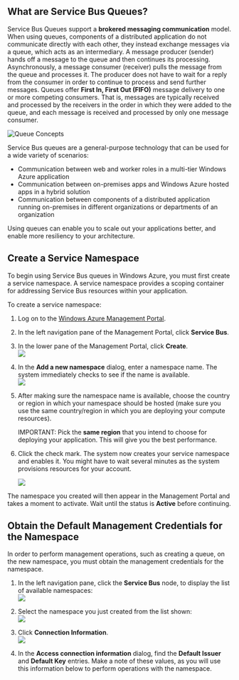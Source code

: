 <a id="what-are-service-bus-queues"></a>
<h2>What are Service Bus Queues?</h2>

<span>Service Bus Queues support a **brokered messaging communication**
model. When using queues, components of a distributed application do not
communicate directly with each other, they instead exchange messages via
a queue, which acts as an intermediary. A message producer (sender)
hands off a message to the queue and then continues its processing.
Asynchronously, a message consumer (receiver) pulls the message from the
queue and processes it. The producer does not have to wait for a reply
from the consumer in order to continue to process and send further
messages. Queues offer **First In, First Out (FIFO)** message delivery
to one or more competing consumers. That is, messages are typically
received and processed by the receivers in the order in which they were
added to the queue, and each message is received and processed by only
one message consumer.</span>

![Queue Concepts][]

Service Bus queues are a general-purpose technology that can be used for
a wide variety of scenarios:

-   Communication between web and worker roles in a multi-tier Windows
    Azure application
-   Communication between on-premises apps and Windows Azure hosted apps
    in a hybrid solution
-   Communication between components of a distributed application
    running on-premises in different organizations or departments of an
    organization

Using queues can enable you to scale out your applications better, and
enable more resiliency to your architecture.

<a id="create-a-service-namespace"></a>
<h2>Create a Service Namespace</h2>

To begin using Service Bus queues in Windows Azure, you must first
create a service namespace. A service namespace provides a scoping
container for addressing Service Bus resources within your application.

To create a service namespace:

1.  Log on to the [Windows Azure Management Portal][].

2.  In the left navigation pane of the Management Portal, click
    **Service Bus**.

3.  In the lower pane of the Management Portal, click **Create**.   
    ![][0]

4.  In the **Add a new namespace** dialog, enter a namespace name.
    The system immediately checks to see if the name is available.   
    ![][1]

5.  After making sure the namespace name is available, choose the
    country or region in which your namespace should be hosted (make
    sure you use the same country/region in which you are deploying your
    compute resources).

    IMPORTANT: Pick the **same region** that you intend to choose for
    deploying your application. This will give you the best performance.

6. 	Click the check mark. The system now creates your service
    namespace and enables it. You might have to wait several minutes as
    the system provisions resources for your account.

	![][5]

The namespace you created will then appear in the Management Portal and
takes a moment to activate. Wait until the status is **Active** before
continuing.

<a id="obtain-default-credentials"></a>
<h2>Obtain the Default Management Credentials for the Namespace</h2>

In order to perform management operations, such as creating a queue, on
the new namespace, you must obtain the management credentials for the
namespace.

1.  In the left navigation pane, click the **Service Bus** node, to
    display the list of available namespaces:   
    ![][6]

2.  Select the namespace you just created from the list shown:   
    ![][2]

3.  Click **Connection Information**.   
    ![][3]

4.  In the **Access connection information** dialog, find the **Default Issuer** and **Default Key** entries. Make a note of these values, as you will use this information below to perform operations with the namespace.

 [Windows Azure Management Portal]: http://manage.windowsazure.com
  [Queue Concepts]: ../../../DevCenter/dotNet/Media/sb-queues-08.png
  [Windows Azure Management Portal]: http://manage.windowsazure.com
  [0]: ../../../DevCenter/dotNet/Media/sb-queues-03.png
  [1]: ../../../DevCenter/dotNet/Media/sb-queues-04.png
  [2]: ../../../DevCenter/dotNet/Media/sb-queues-09.png
  [3]: ../../../DevCenter/dotNet/Media/sb-queues-06.png
  [5]: ../../../DevCenter/dotNet/Media/getting-started-multi-tier-27.png
  [6]: ../../../DevCenter/dotNet/Media/sb-queues-13.png